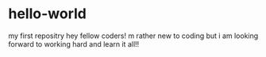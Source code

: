 # hello-world
my first repositry
hey fellow coders!
m rather new to coding but i am looking forward to working hard and learn it all!!
